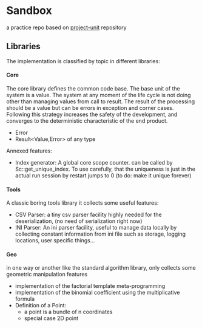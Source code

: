 # Sandbox
a practice repo based on [project-unit](https://github.com/medaminben/project-unit) repository


## Libraries
The implementation is classified by topic in different libraries:
#### Core
The core library defines the common code base. 
The base unit of the system is a value. The system at any moment of the life cycle is not doing other than managing values from call to result. The result of the processing should be a value but can be errors in exception and corner cases. Following this strategy increases the safety of the development, and converges to the deterministic characteristic of the end product.
- Error 
- Result<Value,Error>  of any type 

Annexed features:
- Index generator: A global core scope counter. can be called by Sc::get_unique_index. To use carefully, that the uniqueness is just in the actual run session by restart jumps to 0 (to do: make it unique forever) 


#### Tools
A classic boring tools library
it collects some useful features:
- CSV Parser: a tiny csv parser facility highly needed for the deserialization, (no need of serialization right now)
- INI Parser: An ini parser facility, useful to manage data locally by collecting constant information from ini file such as storage, logging locations, user specific things... 

#### Geo
in one way or another like the standard algorithm library, only collects some geometric manipulation features 
- implementation of the factorial template meta-programming 
- implementation of the binomial coefficient using the multiplicative formula
- Definition of a Point:
    - a point is a bundle of n coordinates 
    - special case 2D point  


